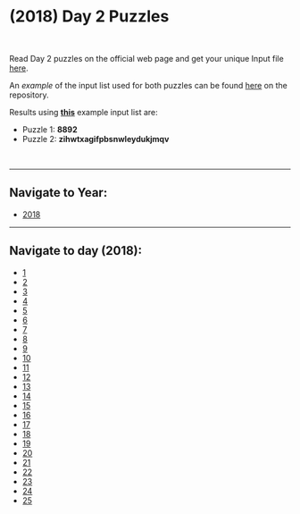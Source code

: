 # **(2018)** Day 2 Puzzles

<br>

 Read Day 2 puzzles on the official web page and get your unique Input file [here](https://adventofcode.com/2018/day/2).


 An *example* of the input list used for both puzzles can be found [here](Source\Day_2\input.txt) on the repository.

 Results using **[this](Source\Day_2\input.txt)** example input list are:
  * Puzzle 1: **8892**
  * Puzzle 2: **zihwtxagifpbsnwleydukjmqv**

<br>
<hr>

## Navigate to Year:
* [2018](source/2018)

<hr>

## Navigate to day (2018):
* [1](source/2018/day_01)
* [2](source/2018/day_02)
* [3](source/2018/day_03)
* [4](source/2018/day_04)
* [5](source/2018/day_05)
* [6](source/2018/day_06)
* [7](source/2018/day_07)
* [8](source/2018/day_08)
* [9](source/2018/day_09)
* [10](source/2018/day_10)
* [11](source/2018/day_11)
* [12](source/2018/day_12)
* [13](source/2018/day_13)
* [14](source/2018/day_14)
* [15](source/2018/day_15)
* [16](source/2018/day_16)
* [17](source/2018/day_17)
* [18](source/2018/day_18)
* [19](source/2018/day_19)
* [20](source/2018/day_20)
* [21](source/2018/day_21)
* [22](source/2018/day_22)
* [23](source/2018/day_23)
* [24](source/2018/day_24)
* [25](source/2018/day_25)